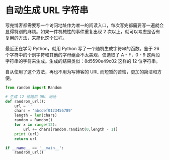# 自动生成 URL 字符串

写完博客都需要写一个访问地址作为唯一的阅读入口，每次写完都需要写一遍就会显得特别的麻烦。如果一件机械性的事件重复出现 2 次以上，就可以考虑是否有复用的方法，来简化这个过程。

最近正在学习 Python，就用 Python 写了一个随机生成字符串的函数。鉴于 26 个字符中的个别字符和其他的字母组合不太美观，仅选取了 A - F，0 - 9 这两段字符串的字符来生成。生成的结果类似：8d5590e49c02 这样的 12 位字符串。

自从使用了这个方法，再也不用为写博客的 URL 而短暂的苦恼，更加的简洁和方便。

``` python
from random import Random

# 生成 12 位随机 URL 地址
def randrom_url():
	url = ''
	chars = 'abcdef0123456789'
	length = len(chars)
	random = Random()
	for x in range(12):
		url += chars[random.randint(0,length - 1)]
	print (url)
	return url

if __name__ == '__main__':
    randrom_url()
```